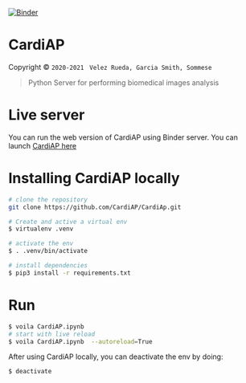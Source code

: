 [![Binder](https://mybinder.org/badge_logo.svg)](https://mybinder.org/v2/gh/CardiAP/CardiAp/HEAD?urlpath=%2Fvoila%2Frender%2FCardiAP.ipynb)

CardiAP
=======


Copyright © `2020-2021 ` `Velez Rueda, Garcia Smith, Sommese`



> Python Server for performing biomedical images analysis


# Live server
You can run the web version of CardiAP using Binder server. 
You can launch [CardiAP here](https://mybinder.org/v2/gh/CardiAP/CardiAp/HEAD?urlpath=%2Fvoila%2Frender%2FCardiAP.ipynb) 

# Installing CardiAP locally

```bash
# clone the repository
git clone https://github.com/CardiAP/CardiAp.git

# Create and active a virtual env
$ virtualenv .venv

# activate the env
$ . .venv/bin/activate

# install dependencies
$ pip3 install -r requirements.txt 
```

# Run
```bash
$ voila CardiAP.ipynb
# start with live reload
$ voila CardiAP.ipynb  --autoreload=True
```

After using CardiAP locally, you can deactivate the env by doing:
```bash
$ deactivate
```
